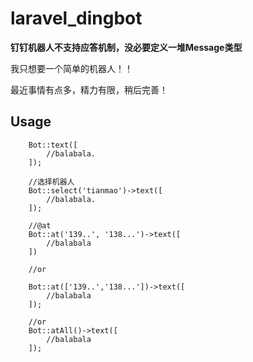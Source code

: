 # laravel_dingbot

**钉钉机器人不支持应答机制，没必要定义一堆Message类型**

我只想要一个简单的机器人！！

最近事情有点多，精力有限，稍后完善！

## Usage

```
    Bot::text([
        //balabala.
    ]);

    //选择机器人
    Bot::select('tianmao')->text([
        //balabala.
    ]);

    //@at
    Bot::at('139..', '138...')->text([
        //balabala
    ])

    //or

    Bot::at(['139..','138...'])->text([
        //balabala
    ]);

    //or 
    Bot::atAll()->text([
        //balabala
    ]);
```